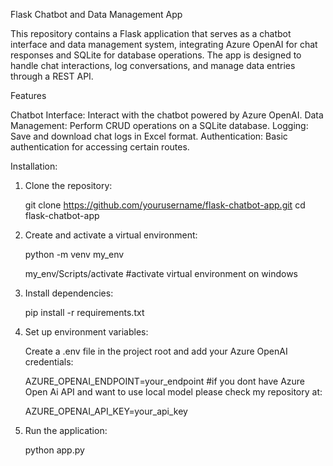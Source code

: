 Flask Chatbot and Data Management App


This repository contains a Flask application that serves as a chatbot interface and data management system, integrating Azure OpenAI for chat responses and SQLite for database operations. The app is designed to handle chat interactions, log conversations, and manage data entries through a REST API.


Features


Chatbot Interface: Interact with the chatbot powered by Azure OpenAI.
Data Management: Perform CRUD operations on a SQLite database.
Logging: Save and download chat logs in Excel format.
Authentication: Basic authentication for accessing certain routes.

Installation:


1. Clone the repository:


     git clone https://github.com/yourusername/flask-chatbot-app.git
     cd flask-chatbot-app


2. Create and activate a virtual environment:


     python -m venv my_env


     my_env/Scripts/activate #activate virtual environment on windows

   
4. Install dependencies:


     pip install -r requirements.txt


5. Set up environment variables:


     Create a .env file in the project root and add your Azure OpenAI credentials:


     AZURE_OPENAI_ENDPOINT=your_endpoint     #if you dont have Azure Open Ai API and want to use local model please check my repository at: 


     AZURE_OPENAI_API_KEY=your_api_key


6. Run the application:


     python app.py
